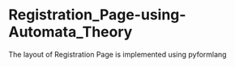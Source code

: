 # Registration_Page-using-Automata_Theory
The layout of Registration Page is implemented using pyformlang
